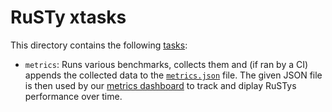# RuSTy xtasks
This directory contains the following [tasks](https://github.com/matklad/cargo-xtask):
- `metrics`: Runs various benchmarks, collects them and (if ran by a CI) appends the collected data to the [`metrics.json`](https://github.com/PLC-lang/rusty/blob/metrics/metrics.json) file.
 The given JSON file is then used by our [metrics dashboard](https://plc-lang.github.io/metrics/) to track and diplay RuSTys performance  over time.